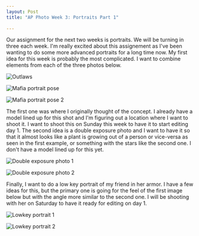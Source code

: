 ```yaml
---
layout: Post
title: "AP Photo Week 3: Portraits Part 1"
 
---
```


 

Our assignment for the next two weeks is portraits. We will be turning
in three each week. I'm really excited about this assignement as I've
been wanting to do some more advanced portraits for a long time now. My
first idea for this week is probably the most complicated. I want to
combine elements from each of the three photos below.

![Outlaws][outlaws]

![Mafia portrait pose][fantasy1]

![Mafia portrait pose 2][fantasy2]

The first one was where I originally thought of the concept. I already
have a model lined up for this shot and I'm figuring out a location
where I want to shoot it. I want to shoot this on Sunday this week to
have it to start editing day 1. The second idea is a double exposure photo
and I want to have it so that it almost looks like a plant is growing
out of a person or vice-versa as seen in the first example, or something
with the stars like the second one. I don't have a model lined up for
this yet.

![Double exposure photo 1][double1]

![Double exposure photo 2][double2]

Finally, I want to do a low key portrait of my friend in her armor. I
have a few ideas for this, but the primary one is going for the feel of
the first image below but with the angle more similar to the second one.
I will be shooting with her on Saturday to have it ready for editing on
day 1.

![Lowkey portrait 1][lowkey1]

![Lowkey portrait 2][lowkey2]

[outlaws]: /assets/img/week3/outlaws.jpg
[fantasy1]: /assets/img/week3/fantasy1.jpeg
[fantasy2]: /assets/img/week3/fantasy2.jpeg
[double1]: /assets/img/week3/double1.jpg
[double2]: /assets/img/week3/double2.jpg
[lowkey1]: /assets/img/week3/lowkey.jpeg
[lowkey2]: /assets/img/week3/lowkey2.jpg
